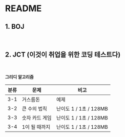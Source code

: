 # README

## 1. BOJ

<br/>

## 2. JCT (이것이 취업을 위한 코딩 테스트다)

<br/>

**그리디 알고리즘**

| 분류 | <center>문제</center> | <center>비고</center>  |
| :--: | --------------------- | ---------------------- |
| 3-1  | 거스름돈              | 예제                   |
| 3-2  | 큰 수의 법칙          | 난이도 1 / 1초 / 128MB |
| 3-3  | 숫자 카드 게임        | 난이도 1 / 1초 / 128MB |
| 3-4  | 1이 될 때까지         | 난이도 1 / 1초 / 128MB |
